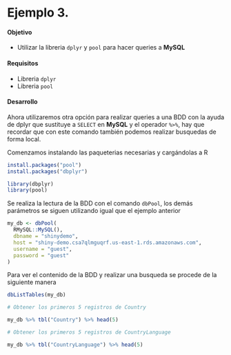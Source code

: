 # Ejemplo 3. 

#### Objetivo
- Utilizar la libreria `dplyr` y `pool` para hacer queries a **MySQL**

#### Requisitos
- Libreria `dplyr`
- Libreria `pool`

#### Desarrollo

Ahora utilizaremos otra opción para realizar queries a una BDD con la ayuda de dplyr que sustituye a `SELECT` en **MySQL**  y el operador `%>%`, hay que recordar que con este comando también podemos realizar busquedas  de forma local. 

Comenzamos instalando las paqueterias necesarias y cargándolas a R
```R
install.packages("pool")
install.packages("dbplyr")

library(dbplyr)
library(pool)
```
Se realiza la lectura de la BDD con el comando `dbPool`, los demás parámetros se siguen utilizando igual que el ejemplo anterior  
```R
my_db <- dbPool(
  RMySQL::MySQL(), 
  dbname = "shinydemo",
  host = "shiny-demo.csa7qlmguqrf.us-east-1.rds.amazonaws.com",
  username = "guest",
  password = "guest"
)
```

Para ver el contenido de la BDD y realizar una busqueda se procede de la siguiente manera
```R
dbListTables(my_db)

# Obtener los primeros 5 registros de Country

my_db %>% tbl("Country") %>% head(5)

# Obtener los primeros 5 registros de CountryLanguage

my_db %>% tbl("CountryLanguage") %>% head(5)
```
